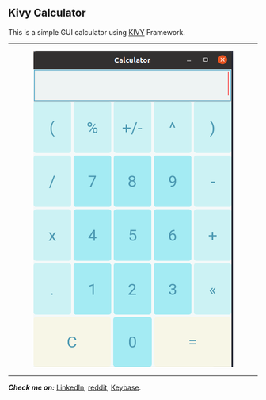 ## Kivy Calculator

This is a simple GUI calculator using [KIVY](https://kivy.org/#home) Framework.
***

<!-- To Import Image in Readme.md-->
<!--![calculator](/Images/Thumbnail.png?raw=true)-->
  
<p align="center">
  <img src="https://github.com/Shanmuga-raj/Kivy-Calculator/blob/master/Images/Thumbnail.png" alt="Calculator-Thumbnail-img">
</p>


***

***Check me on:*** [LinkedIn](https://www.linkedin.com/in/its-me-shanmuga-raj/), [reddit](https://www.reddit.com/user/Shanmuga-raj), [Keybase](https://keybase.io/shanmugaraj).

